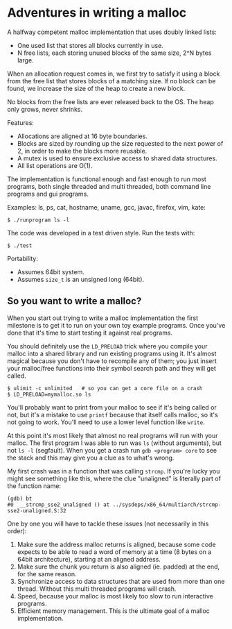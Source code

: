 # Adventures in writing a malloc

A halfway competent malloc implementation that uses doubly linked lists:

- One used list that stores all blocks currently in use.
- N free lists, each storing unused blocks of the same size, 2^N bytes
  large.

When an allocation request comes in, we first try to satisfy it using a block
from the free list that stores blocks of a matching size. If no block can be
found, we increase the size of the heap to create a new block.

No blocks from the free lists are ever released back to the OS. The heap only
grows, never shrinks.

Features:
- Allocations are aligned at 16 byte boundaries.
- Blocks are sized by rounding up the size requested to the next power of 2,
  in order to make the blocks more reusable.
- A mutex is used to ensure exclusive access to shared data structures.
- All list operations are O(1).

The implementation is functional enough and fast enough to run most programs,
both single threaded and multi threaded, both command line programs and gui
programs.

Examples: ls, ps, cat, hostname, uname, gcc, javac, firefox, vim, kate:

```
$ ./runprogram ls -l
```

The code was developed in a test driven style. Run the tests with:

```
$ ./test
```

Portability:

* Assumes 64bit system.
* Assumes `size_t` is an unsigned long (64bit).


## So you want to write a malloc?

When you start out trying to write a malloc implementation the first milestone
is to get it to run on your own toy example programs. Once you've done that
it's time to start testing it against real programs.

You should definitely use the `LD_PRELOAD` trick where you compile your malloc
into a shared library and run existing programs using it. It's almost magical
because you don't have to recompile any of them; you just insert your
malloc/free functions into their symbol search path and they will get called.

```
$ ulimit -c unlimited   # so you can get a core file on a crash
$ LD_PRELOAD=mymalloc.so ls
```

You'll probably want to print from your malloc to see if it's being called or
not, but it's a mistake to use `printf` because that itself calls malloc, so
it's not going to work. You'll need to use a lower level function like `write`.

At this point it's most likely that almost no real programs will run with your
malloc.  The first program I was able to run was `ls` (without arguments), but
not `ls -l` (segfault).  When you get a crash run `gdb <program> core` to see
the stack and this may give you a clue as to what's wrong. 

My first crash was in a function that was calling `strcmp`. If you're lucky you
might see something like this, where the clue "unaligned" is literally part of
the function name:

```
(gdb) bt
#0  __strcmp_sse2_unaligned () at ../sysdeps/x86_64/multiarch/strcmp-sse2-unaligned.S:32
```

One by one you will have to tackle these issues (not necessarily in this order):

1. Make sure the address malloc returns is aligned, because some code expects
   to be able to read a word of memory at a time (8 bytes on a 64bit
   architecture), starting at an aligned address.
2. Make sure the chunk you return is also aligned (ie. padded) at the end, for
   the same reason.
3. Synchronize access to data structures that are used from more than one
   thread. Without this multi threaded programs will crash.
4. Speed, because your malloc is most likely too slow to run interactive
   programs.
5. Efficient memory management. This is the ultimate goal of a malloc
   implementation.
